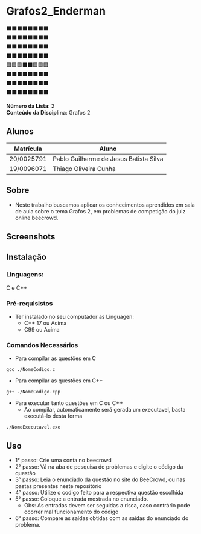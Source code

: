# Grafos2_Enderman 
⬛⬛⬛⬛⬛⬛⬛⬛ <br>
⬛⬛⬛⬛⬛⬛⬛⬛ <br>
⬛⬛⬛⬛⬛⬛⬛⬛ <br>
⬛⬛⬛⬛⬛⬛⬛⬛ <br>
🟪🟪🟪⬛⬛🟪🟪🟪 <br>
⬛⬛⬛⬛⬛⬛⬛⬛ <br>
⬛⬛⬛⬛⬛⬛⬛⬛ <br>
⬛⬛⬛⬛⬛⬛⬛⬛ <br>

**Número da Lista**: 2 <br>
**Conteúdo da Disciplina**: Grafos 2 <br>

## Alunos
|Matrícula | Aluno |
| -- | -- |
| 20/0025791  |  Pablo Guilherme de Jesus Batista Silva |
| 19/0096071  |  Thiago Oliveira Cunha |

## Sobre 
- Neste trabalho buscamos aplicar os conhecimentos aprendidos em sala de aula sobre o tema Grafos 2, em problemas de competição do juiz online beecrowd.

## Screenshots

## Instalação 

### **Linguagens:** 
C e C++

### **Pré-requisistos**
* Ter instalado no seu computador as Linguagen:
    * C++ 17 ou Acima
    * C99 ou Acima

### **Comandos Necessários**
* Para compilar as questões em C
```
gcc ./NomeCodigo.c 
```
* Para compilar as questões em C++
```
g++ ./NomeCodigo.cpp 
```
* Para executar tanto questões em C ou C++
    * Ao compilar, automaticamente será gerada um executavel, basta executá-lo desta forma
```
./NomeExecutavel.exe
```
## Uso 

* 1° passo: Crie uma conta no beecrowd 
* 2° passo: Vá na aba de pesquisa de problemas e digite o código da questão
* 3° passo: Leia o enunciado da questão no site do BeeCrowd, ou nas pastas presentes neste repositório
* 4° passo: Utilize o codigo feito para a respectiva questão escolhida
* 5° passo: Coloque a entrada mostrada no enunciado.
    * Obs: As entradas devem ser seguidas a risca, caso contrário pode ocorrer mal funcionamento do código
* 6° passo: Compare as saídas obtidas com as saídas do enunciado do problema.
    




